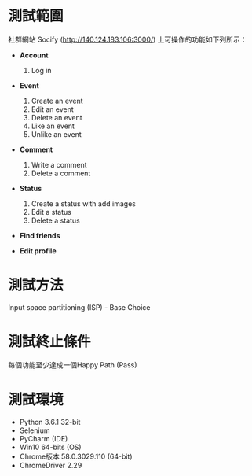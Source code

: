 # 測試範圍
社群網站 Socify (http://140.124.183.106:3000/) 上可操作的功能如下列所示：

* **Account**
    1. Log in
 
* **Event**
    1. Create an event
	1. Edit an event
	2. Delete an event
	3. Like an event
	4. Unlike an event
	
* **Comment**
	1. Write a comment
	2. Delete a comment
	
* **Status**
    1. Create a status with add images
	2. Edit a status
	3. Delete a status
	
* **Find friends**

* **Edit profile**

# 測試方法
Input space partitioning (ISP) - Base Choice

# 測試終止條件
每個功能至少達成一個Happy Path (Pass)

# 測試環境
* Python 3.6.1 32-bit
* Selenium
* PyCharm (IDE)
* Win10 64-bits (OS)
* Chrome版本 58.0.3029.110 (64-bit)
* ChromeDriver 2.29
	